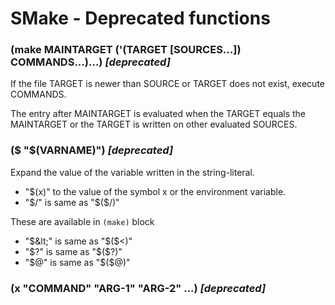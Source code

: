 SMake - Deprecated functions
============================

### (make MAINTARGET ('(TARGET [SOURCES...]) COMMANDS...)...) *[deprecated]*

If the file TARGET is newer than SOURCE or TARGET does not exist, execute COMMANDS.

The entry after MAINTARGET is evaluated when the TARGET equals the MAINTARGET
or the TARGET is written on other evaluated SOURCES.

### ($ "$(VARNAME)") *[deprecated]*

Expand the value of the variable written in the string-literal.

- "$(x)" to the value of the symbol x or the environment variable.
- "$/" is same as "$($/)"

These are available in `(make)` block

- "$&lt;" is same as "$($&lt;)"
- "$?" is same as "$($?)"
- "$@" is same as "$($@)"

### (x "COMMAND" "ARG-1" "ARG-2" ...) *[deprecated]*
